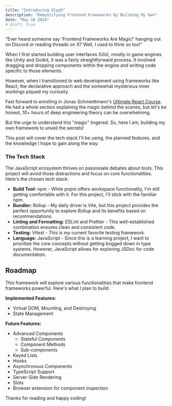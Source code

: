 ```yaml
---
title: "Introducing Glyph"
description: "Demystifying Frontend Frameworks by Building My Own"
date: "May 26 2024"
# draft: true
---
```


"Ever heard someone say 'Frontend Frameworks Are Magic!' hanging out on Discord or reading threads on X? Well, I used to think so too!"

When I first started building user interfaces (UIs), mostly in game engines like Unity and Godot, it was a fairly straightforward process. It involved dragging and dropping components within the engine and writing code specific to those elements.

However, when I transitioned to web development using frameworks like React, the declarative approach and the somewhat mysterious inner workings piqued my curiosity.

Fast forward to enrolling in Jonas Schmedtmann's [Ultimate React Course](https://www.udemy.com/course/the-ultimate-react-course/). He had a whole section explaining the magic behind the scenes, but let's be honest, 10+ hours of deep engineering theory can be overwhelming.

But the urge to understand this "magic" lingered. So, here I am, building my own framework to unveil the secrets!

This post will cover the tech stack I'll be using, the planned features, and the knowledge I hope to gain along the way.

### The Tech Stack

The JavaScript ecosystem thrives on passionate debates about tools. This project will avoid those distractions and focus on core functionalities. Here's the chosen tech stack:

-   **Build Tool:** npm - While pnpm offers workspace functionality, I'm still getting comfortable with it. For this project, I'll stick with the familiar npm.
-   **Bundler:** Rollup - My daily driver is Vite, but this project provides the perfect opportunity to explore Rollup and its benefits based on recommendations.
-   **Linting and Formatting:** ESLint and Prettier - This well-established combination ensures clean and consistent code.
-   **Testing:** Vitest - This is my current favorite testing framework.
-   **Language:** JavaScript - Since this is a learning project, I want to prioritize the core concepts without getting bogged down in type systems. However, JavaScript allows for exploring JSDoc for code documentation.

## Roadmap

This framework will explore various functionalities that make frontend frameworks powerful. Here's what I plan to build:

**Implemented Features:**

-   Virtual DOM, Mounting, and Destroying
-   State Management

**Future Features:**

-   Advanced Components
    -   Stateful Components
    -   Component Methods
    -   Sub-components
-   Keyed Lists
-   Hooks
-   Asynchronous Components
-   TypeScript Support
-   Server-Side Rendering
-   Slots
-   Browser extension for component inspection

Thanks for reading and happy coding!

